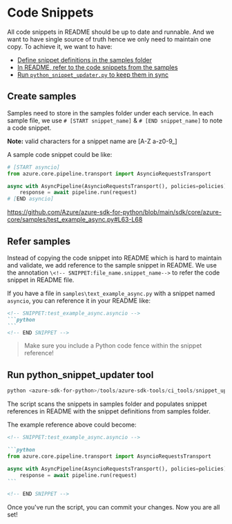 # Code Snippets

All code snippets in README should be up to date and runnable. And we want to have single source of truth hence we only need to maintain one copy. To achieve it, we want to have:

- [Define snippet definitions in the samples folder](#create-samples)
- [In README, refer to the code snippets from the samples](#refer-samples)
- [Run `python_snippet_updater.py` to keep them in sync](#python_snippet_updater-tool)

## Create samples

Samples need to store in the samples folder under each service. In each sample file, we use `# [START snippet_name]` & `# [END snippet_name]` to note a code snippet.

**Note:** valid characters for a snippet name are [A-Z a-z0-9_]

A sample code snippet could be like:

```python
# [START asyncio]
from azure.core.pipeline.transport import AsyncioRequestsTransport

async with AsyncPipeline(AsyncioRequestsTransport(), policies=policies) as pipeline:
    response = await pipeline.run(request)
# [END asyncio]
```

https://github.com/Azure/azure-sdk-for-python/blob/main/sdk/core/azure-core/samples/test_example_async.py#L63-L68

## Refer samples

Instead of copying the code snippet into README which is hard to maintain and validate, we add reference to the sample snippet in README. We use the annotation `\<!-- SNIPPET:file_name.snippet_name-->` to refer the code snippet in README file.

If you have a file in `samples\text_example_async.py` with a snippet named `asyncio`, you can reference it in your README like:

````markdown
<!-- SNIPPET:test_example_async.asyncio -->
```python
```
<!-- END SNIPPET -->
````

> Make sure you include a Python code fence within the snippet reference!

## Run python_snippet_updater tool

```powershell
python <azure-sdk-for-python>/tools/azure-sdk-tools/ci_tools/snippet_update/python_snippet_updater.py <path_to_the_service>
```

The script scans the snippets in samples folder and populates snippet references in README with the snippet definitions from samples folder.

The example reference above could become:

````markdown
<!-- SNIPPET:test_example_async.asyncio -->

```python
from azure.core.pipeline.transport import AsyncioRequestsTransport

async with AsyncPipeline(AsyncioRequestsTransport(), policies=policies) as pipeline:
    response = await pipeline.run(request)
```

<!-- END SNIPPET -->
````

Once you've run the script, you can commit your changes. Now you are all set!
